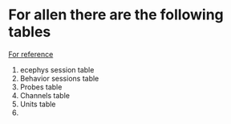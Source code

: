 # For allen there are the following tables

[For reference](https://allensdk.readthedocs.io/en/latest/_static/examples/nb/visual_behavior_neuropixels_data_access.html)

1. ecephys session table
2. Behavior sessions table
3. Probes table
4. Channels table
5. Units table
6. 